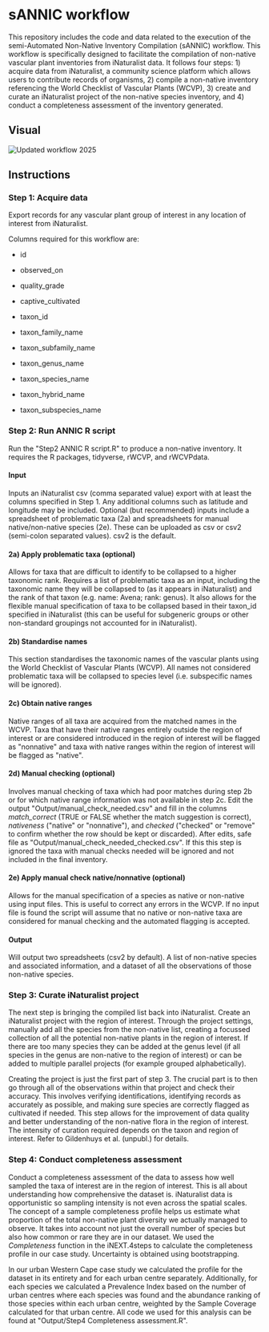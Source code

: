 # sANNIC workflow

This repository includes the code and data related to the execution of the semi-Automated Non-Native Inventory Compilation (sANNIC) workflow. This workflow is specifically designed to facilitate the compilation of non-native vascular plant inventories from iNaturalist data. It follows four steps: 1) acquire data from iNaturalist, a community science platform which allows users to contribute records of organisms, 2) compile a non-native inventory referencing the World Checklist of Vascular Plants (WCVP), 3) create and curate an iNaturalist project of the non-native species inventory, and 4) conduct a completeness assessment of the inventory generated.

## Visual
![Updated workflow 2025](https://github.com/user-attachments/assets/67471b4a-2916-4e58-b870-045ed3c3003b)

## Instructions

### Step 1: Acquire data

Export records for any vascular plant group of interest in any location of interest from iNaturalist.

Columns required for this workflow are:

-   id 

-   observed_on

-   quality_grade

-   captive_cultivated

-   taxon_id

-   taxon_family_name

-   taxon_subfamily_name

-   taxon_genus_name

-   taxon_species_name

-   taxon_hybrid_name

-   taxon_subspecies_name

### Step 2: Run ANNIC R script

Run the "Step2 ANNIC R script.R" to produce a non-native inventory. It requires the R packages, tidyverse, rWCVP, and rWCVPdata.

#### Input

Inputs an iNaturalist csv (comma separated value) export with at least the columns specified in Step 1. Any additional columns such as latitude and longitude may be included. Optional (but recommended) inputs include a spreadsheet of problematic taxa (2a) and spreadsheets for manual native/non-native species (2e). These can be uploaded as csv or csv2 (semi-colon separated values). csv2 is the default.

#### 2a) Apply problematic taxa (optional)

Allows for taxa that are difficult to identify to be collapsed to a higher taxonomic rank. Requires a list of problematic taxa as an input, including the taxonomic name they will be collapsed to (as it appears in iNaturalist) and the rank of that taxon (e.g. name: Avena; rank: genus). It also allows for the flexible manual specification of taxa to be collapsed based in their taxon_id specified in iNaturalist (this can be useful for subgeneric groups or other non-standard groupings not accounted for in iNaturalist).

#### 2b) Standardise names

This section standardises the taxonomic names of the vascular plants using the World Checklist of Vascular Plants (WCVP). All names not considered problematic taxa will be collapsed to species level (i.e. subspecific names will be ignored).

#### 2c) Obtain native ranges

Native ranges of all taxa are acquired from the matched names in the WCVP. Taxa that have their native ranges entirely outside the region of interest or are considered introduced in the region of interest will be flagged as "nonnative" and taxa with native ranges within the region of interest will be flagged as "native".

#### 2d) Manual checking (optional)

Involves manual checking of taxa which had poor matches during step 2b or for which native range information was not available in step 2c. Edit the output "Output/manual_check_needed.csv" and fill in the columns *match_correct* (TRUE or FALSE whether the match suggestion is correct), *nativeness* ("native" or "nonnative"), and *checked* ("checked" or "remove" to confirm whether the row should be kept or discarded). After edits, safe file as "Output/manual_check_needed_checked.csv". If this this step is ignored the taxa with manual checks needed will be ignored and not included in the final inventory.

#### 2e) Apply manual check native/nonnative (optional)

Allows for the manual specification of a species as native or non-native using input files. This is useful to correct any errors in the WCVP. If no input file is found the script will assume that no native or non-native taxa are considered for manual checking and the automated flagging is accepted.

#### Output

Will output two spreadsheets (csv2 by default). A list of non-native species and associated information, and a dataset of all the observations of those non-native species.

### Step 3: Curate iNaturalist project

The next step is bringing the compiled list back into iNaturalist. Create an iNaturalist project with the region of interest. Through the project settings, manually add all the species from the non-native list, creating a focussed collection of all the potential non-native plants in the region of interest. If there are too many species they can be added at the genus level (if all species in the genus are non-native to the region of interest) or can be added to multiple parallel projects (for example grouped alphabetically).

Creating the project is just the first part of step 3. The crucial part is to then go through all of the observations within that project and check their accuracy. This involves verifying identifications, identifying records as accurately as possible, and making sure species are correctly flagged as cultivated if needed. This step allows for the improvement of data quality and better understanding of the non-native flora in the region of interest. The intensity of curation required depends on the taxon and region of interest. Refer to Gildenhuys et al. (unpubl.) for details.

### Step 4: Conduct completeness assessment

Conduct a completeness assessment of the data to assess how well sampled the taxa of interest are in the region of interest. This is all about understanding how comprehensive the dataset is. iNaturalist data is opportunistic so sampling intensity is not even across the spatial scales. The concept of a sample completeness profile helps us estimate what proportion of the total non-native plant diversity we actually managed to observe. It takes into account not just the overall number of species but also how common or rare they are in our dataset. We used the *Completeness* function in the iNEXT.4steps to calculate the completeness profile in our case study. Uncertainty is obtained using bootstrapping.

In our urban Western Cape case study we calculated the profile for the dataset in its entirety and for each urban centre separately. Additionally, for each species we calculated a Prevalence Index based on the number of urban centres where each species was found and the abundance ranking of those species within each urban centre, weighted by the Sample Coverage calculated for that urban centre. All code we used for this analysis can be found at "Output/Step4 Completeness assessment.R".
